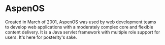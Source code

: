 # AspenOS
Created in March of 2001, AspenOS was used by web development teams to develop web applications with a moderately complex core and flexible content delivery. It is a Java servlet framework with multiple role support for users. It's here for posterity's sake.
